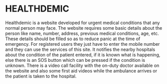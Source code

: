 # HEALTHDEMIC

Healthdemic is a website developed for urgent medical conditions that any normal person may face. The website requires some basic details about the person like name, number, address, previous medical conditions, age, etc. These details should be filled so as to reduce panic at the time of emergency. For registered users they just have to enter the mobile number and they can use the services of this site. It notifies the nearby hospitals about the condition of the patient entered, if it is known what is happening, else there is an SOS button which can be pressed if the condition is unknown. There is a video call facility with the on-duty doctor available on the website and also some first aid videos while the ambulance arrives or the patient is taken to the hospital.

